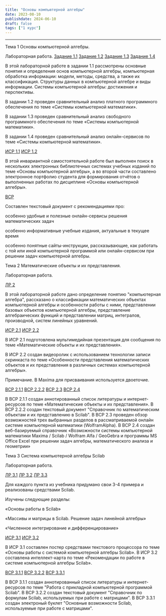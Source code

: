 ```yaml
---
title: "Основы компьютерной алгебры"
date: 2023-08-10
publishdate: 2024-06-10
draft: false
tags: ["1 курс"]
---
```


---

Тема 1
Основы компьютерной алгебры.

Лабораторная работа.
[Задание 1.1](https://disk.yandex.ru/i/u-dZPG-ReT2DCQ)
[Задание 1.2](https://disk.yandex.ru/i/M5PujrkpkQkbeQ)
[Задание 1.3](https://disk.yandex.ru/i/h8rtHG1J0cW-DQ)
[Задание 1.4](https://disk.yandex.ru/i/s9dyPrfiCl7e5w)



В этой лабораторной работе в задании 1.1 рассмотрены основные понятия и определения основ компьютерной алгебры, компьютерная обработка информации: модели, методы, средства, а также их классификация. Структуры данных в компьютерной алгебре и виды информации. Системы компьютерной алгебры: достижения и перспективы.

В задании 1.2 проведен сравнительный анализ платного программного обеспечения по теме «Системы компьютерной математики».

В задании 1.3 проведен сравнительный анализ свободного программного обеспечения по теме «Системы компьютерной математики».

В задании 1.4 проведен сравнительный анализ онлайн-сервисов по теме «Системы компьютерной математики».


[ИСР 1.1](https://disk.yandex.ru/i/jEK5pfRqEwPJIw)
[ИСР 1.2](https://disk.yandex.ru/i/tRLGFZf_4rXujQ)

В этой инвариантной самостоятельной работе был выполнен поиск в нескольких электронных библиотечных системах учебных изданий по теме «Основы компьютерной алгебры», а во второй части составлено электронное портфолио студента для формирования отчётов о выполненных работах по дисциплине «Основы компьютерной алгебры».

[ВСР](https://disk.yandex.ru/i/KwWG8hkWh-QJzw)

Составлен текстовый документ с рекомендациями про: 

особенно удобные и полезные онлайн-сервисы решения математических задач 

особенно информативные учебные издания, актуальные в текущее время 

особенно понятные сайты-инструкции, рассказывающие, как работать с той или иной компьютерной программой или онлайн-сервисом при решении задач компьютерной алгебры.


Тема 2
Математические объекты и их представления.

Лабораторная работа.

[ЛР 2](https://disk.yandex.ru/i/pui9YDhKJYWbUQ)

В этой лабораторной работе дано определение понятию "компьютерная алгебра", рассказано о классификации математических объектах компьютерной алгебры и особенности работы с ними, представлении базовых объектов компьютерной алгебры, представление алгебраических функций и представлении матриц, интегралов, производной, систем линейных уравнений.

[ИСР 2.1](https://disk.yandex.ru/i/8K35FYUv3mo0iA)
[ИСР 2.2](https://disk.yandex.ru/i/ND5AHEFrUFM_Rg)

В ИСР 2.1 подготовлена мультимедийная презентация для сообщения по теме «Математические объекты и их представления».

В ИСР 2.2 создан видеоролик с использованием технологии записи скринкаста по теме «Особенности представления математических объектов и их представления в различных системах компьютерной алгебры».



Примечание. В Maxima для присваивания используется двоеточие.


[ВСР 2.1.1](https://disk.yandex.ru/i/4A5UiyNvBacr9Q)
[ВСР 2.2.2](https://disk.yandex.ru/i/1Hs4RBhzt_gFYg)
[ВСР 2.3](https://disk.yandex.ru/i/aPlxO9ThR2DZww)
[ВСР 2.4](https://disk.yandex.ru/i/0oOuoCy-XEkbEw)


В ВСР 2.1.1 создан аннотированный список литературы и интернет-ресурсов по теме «Математические объекты и их представления». В ВСР 2.2.2 создан текстовый документ "Справочник по математическим объектам и их представлению в Scilab". В ВСР 2.3 проведен обзор возможностей трех выбранных разделов в рассматриваемой онлайн системе компьютерной математики (WolframAlpha). В ВСР 2.4 создан веб-базируемый справочник «Возможности системы компьютерной математики Maxima / Scilab / Wolfram Alfa / GeoGebra и программы MS Office Excel при решении задач алгебры, математического анализа и геометрии»



Тема 3
Система компьютерной алгебры Scilab

Лабораторная работа.

[ЛР 3.1](https://disk.yandex.ru/i/8z19XJz31jETDg)
[ЛР 3.2](https://disk.yandex.ru/i/cVwC-EACSDbeGg)
[ЛР 3.3](https://disk.yandex.ru/i/v14phRlOzm6Q7A)


Для каждого пункта из учебника придумано свои 3-4 примера и реализованы средствами Scilab.  

Изучены следующие разделы:

«Основы работы в Scilab»

«Массивы и матрицы в Scilab. Решение задач линейной алгебры»

«Численное интегрирование и дифференцирование»


[ИСР 3.1](https://disk.yandex.ru/i/HC3Yet61v70mrg)
[ИСР 3.2](https://disk.yandex.ru/i/7J-mo07r0anrfw)

В ИСР 3.1 составлен постер средствами текстового процессора по теме «Основы работы с системой компьютерной алгебры Scilab». В ИСР 3.2 составлена интеллект-карта по теме «Рекомендации по работе в системе компьютерной алгебры Scilab».

[ВСР 3.1.1](https://disk.yandex.ru/i/J313FNqiDq16vQ)
[ВСР 3.2.2](https://disk.yandex.ru/i/p1QaZTDryCBflw)
[ВСР 3.3.1](https://disk.yandex.ru/i/oI01mPNRaN6sog)

В ВСР 3.1.1 создан аннотированный список литературы и интернет-ресурсов по теме "Работа с прикладной компьютерной программой Scilab". В ВСР 3.2.2 создан текстовый документ "Справочник по формулам Scilab, используемых при работе с матрицами". В ВСР 3.3.1 создан электроный буклет "Основные возможности Scilab, используемые при работе с матрицами".







